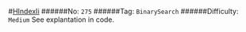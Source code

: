 #[HIndexIi](https://leetcode.com/problems/h-index-ii/)
######No: `275`
######Tag: `BinarySearch`
######Difficulty: `Medium`
See explantation in code.
